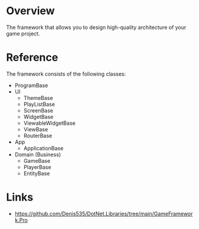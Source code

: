 # Overview

The framework that allows you to design high-quality architecture of your game project.

# Reference

The framework consists of the following classes:

- ProgramBase
- UI
    - ThemeBase
    - PlayListBase
    - ScreenBase
    - WidgetBase
    - ViewableWidgetBase
    - ViewBase
    - RouterBase
- App
    - ApplicationBase
- Domain (Business)
    - GameBase
    - PlayerBase
    - EntityBase

# Links

- https://github.com/Denis535/DotNet.Libraries/tree/main/GameFramework.Pro
